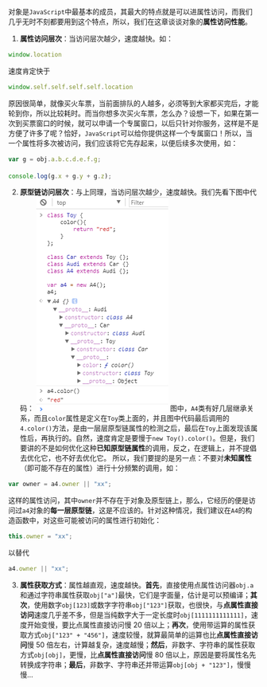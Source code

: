 对象是`JavaScript`中最基本的成员，其最大的特点就是可以进属性访问，而我们几乎无时不刻都要用到这个特点，所以，我们在这章谈谈对象的**属性访问性能**。

1. **属性访问层次**：当访问层次越少，速度越快。如：
```js
window.location
```
速度肯定快于
```js
window.self.self.self.self.location
```
原因很简单，就像买火车票，当前面排队的人越多，必须等到大家都买完后，才能轮到你，所以比较耗时。而当你想多次买火车票，怎么办？设想一下，如果在第一次到买票窗口的时候，就可以申请一个专属窗口，以后只针对你服务，这样是不是方便了许多了呢？恰好，`JavaScript`可以给你提供这样一个专属窗口！所以，当一个属性将多次被访问，我们应该将它先存起来，以便后续多次使用，如：
```js
var g = obj.a.b.c.d.e.f.g;

console.log(g.x + g.y + g.z);
```

2. **原型链访问层次**：与上同理，当访问层次越少，速度越快。我们先看下图中代码：
![示例图](page/book/image/object-prototype.png)
图中，`A4`类有好几层继承关系，而且`color`属性是定义在`Toy`类上面的，并且图中代码最后调用的`4.color()`方法，是由一层层原型链属性的检测之后，最后在`Toy`上面发现该属性后，再执行的。自然，速度肯定是要慢于`new Toy().color()`。但是，我们要讲的不是如何优化这种**已知原型链属性**的调用，反之，在逻辑上，并不提倡去优化它，也不好去优化它。
所以，我们要提的是另一点：不要对**未知属性**（即可能不存在的属性）进行十分频繁的调用，如：
```js
var owner = a4.owner || "xx";
```
这样的属性访问，其中`owner`并不存在于对象及原型链上，那么，它经历的便是访问过`a4`对象的**每一层原型链**，这是不应该的。针对这种情况，我们建议在`A4`的构造函数中，对这些可能被访问的属性进行初始化：
```js
this.owner = "xx";
```
以替代
```js
a4.owner || "xx";
```

3. **属性获取方式**：属性越直观，速度越快。**首先**，直接使用点属性访问器`obj.a`和通过字符串属性获取`obj["a"]`最快，它们是字面量，估计是可以预编译；**其次**，使用数字`obj[123]`或数字字符串`obj["123"]`获取，也很快，与**点属性直接访问**速度几乎差不多，但是当纯数字大于一定长度时`obj[1111111111111]`，速度开始变慢，要比点属性直接访问慢 20 倍以上；**再次**，使用带运算的属性获取方式`obj["123" + "456"]`，速度较慢，就算最简单的运算也比**点属性直接访问**慢 50 倍左右，计算越复杂，速度越慢；**然后**，非数字、字符串的属性获取方式`obj[obj]`，更慢，比**点属性直接访问**慢 80 倍以上，原因是要将属性名先转换成字符串；**最后**，非数字、字符串还并带运算`obj[obj + "123"]`，慢慢慢...